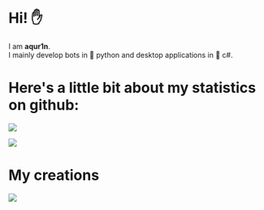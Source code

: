 # Hi! ✋
I am **aqur1n**.                           
I mainly develop bots in 🐍 python and desktop applications in 💠 c#.

# Here's a little bit about my statistics on github:
![](https://github-readme-stats.vercel.app/api?username=aqur1n&show_icons=true&theme=tokyonight)

![](https://github-readme-stats.vercel.app/api/top-langs/?username=aqur1n&layout=compact&theme=tokyonight)

# My creations
![](https://top.gg/api/widget/969234839188422676.svg)
